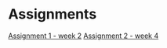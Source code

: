 # Assignments
[Assignment 1 - week 2](https://github.com/ChantalBuschman/Assignments/blob/master/Assignment_week_2%20finished.ipynb)
[Assignment 2 - week 4](https://github.com/ChantalBuschman/Assignments/blob/master/Assignment_week_4%20finished.ipynb)
